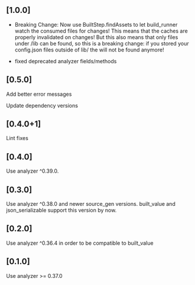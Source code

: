 ## [1.0.0]

- Breaking Change: Now use BuiltStep.findAssets to let build_runner watch the consumed files for changes!
  This means that the caches are properly invalidated on changes! But this also means that only files under /lib can be found, so this is a breaking change:
  if you stored your config.json files outside of lib/ the will not be found anymore!
  
- fixed deprecated analyzer fields/methods
    

## [0.5.0]

Add better error messages

Update dependency versions

## [0.4.0+1]

Lint fixes

## [0.4.0]

Use analyzer ^0.39.0.

## [0.3.0]

Use analyzer ^0.38.0 and newer source\_gen versions. built\_value and json\_serializable support this version by now.

## [0.2.0]

Use analyzer ^0.36.4 in order to be compatible to built\_value

## [0.1.0] 

Use analyzer >= 0.37.0


